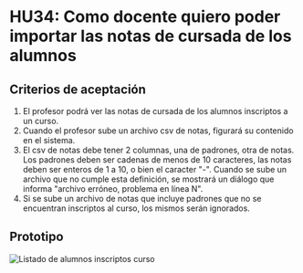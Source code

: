 # HU34: Como docente quiero poder importar las notas de cursada de los alumnos

## Criterios de aceptación
1. El profesor podrá ver las notas de cursada de los alumnos inscriptos a un curso.
2. Cuando el profesor sube un archivo csv de notas, figurará su contenido en el sistema.
3. El csv de notas debe tener 2 columnas, una de padrones, otra de notas. Los padrones deben ser cadenas de menos de 10 caracteres, las notas deben ser enteros de 1 a 10, o bien el caracter "-". Cuando se sube un archivo que no cumple esta definición, se mostrará un diálogo que informa "archivo erróneo, problema en línea N".
4. Si se sube un archivo de notas que incluye padrones que no se encuentran inscriptos al curso, los mismos serán ignorados.

## Prototipo
![Listado de alumnos inscriptos curso](./prototipos/listado_inscriptos_subir_archivo.png)
